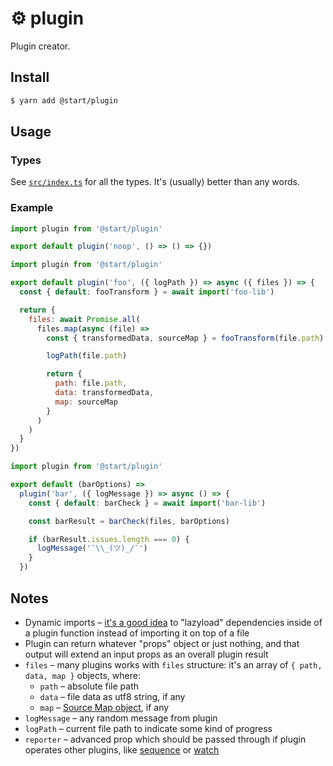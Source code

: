 # ⚙️ plugin

Plugin creator.

## Install

```sh
$ yarn add @start/plugin
```

## Usage

### Types

See [`src/index.ts`](src/index.ts) for all the types. It's (usually) better than any words.

### Example

```js
import plugin from '@start/plugin'

export default plugin('noop', () => () => {})
```

```js
import plugin from '@start/plugin'

export default plugin('foo', ({ logPath }) => async ({ files }) => {
  const { default: fooTransform } = await import('foo-lib')

  return {
    files: await Promise.all(
      files.map(async (file) =>
        const { transformedData, sourceMap } = fooTransform(file.path)

        logPath(file.path)

        return {
          path: file.path,
          data: transformedData,
          map: sourceMap
        }
      )
    )
  }
})
```

```js
import plugin from '@start/plugin'

export default (barOptions) =>
  plugin('bar', ({ logMessage }) => async () => {
    const { default: barCheck } = await import('bar-lib')

    const barResult = barCheck(files, barOptions)

    if (barResult.issues.length === 0) {
      logMessage('¯\\_(ツ)_/¯')
    }
  })
```

## Notes

* Dynamic imports – [it's a good idea](https://github.com/gulpjs/gulp/issues/632) to "lazyload" dependencies inside of a plugin function instead of importing it on top of a file
* Plugin can return whatever "props" object or just nothing, and that output will extend an input props as an overall plugin result
* `files` – many plugins works with `files` structure: it's an array of `{ path, data, map }` objects, where:
  * `path` – absolute file path
  * `data` – file data as utf8 string, if any
  * `map` – [Source Map object](https://www.html5rocks.com/en/tutorials/developertools/sourcemaps/#toc-anatomy), if any
* `logMessage` – any random message from plugin
* `logPath` – current file path to indicate some kind of progress
* `reporter` – advanced prop which should be passed through if plugin operates other plugins, like [sequence](../plugin-sequence) or [watch](../plugin-watch)
